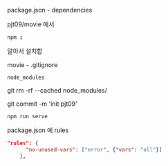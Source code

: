 package.json - dependencies

pjt09/movie 에서

`npm i`

알아서 설치함



movie - .gitignore

```
node_modules
```

git rm -rf --cached node_modules/

git commit -m 'init pjt09'

`npm run serve`



package.json 에 rules

```json
"rules": {
      "no-unused-vars": ["error", {"vars": "all"}]
    },
```

